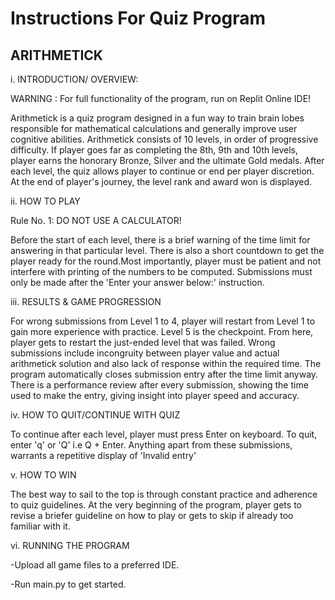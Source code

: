 # Instructions For Quiz Program
## ARITHMETICK
i. INTRODUCTION/ OVERVIEW:

WARNING : For full functionality of the program, run on Replit Online IDE! 

Arithmetick is a quiz program designed in a fun way to train brain lobes responsible for mathematical calculations and generally improve user cognitive abilities. Arithmetick consists of 10 levels, in order of progressive difficulty. If player goes far as completing the 8th, 9th and 10th levels, player earns the honorary Bronze, Silver and the ultimate Gold medals. After each level, the quiz allows player to continue or end per player discretion. At the end of player's journey, the level rank and award won is displayed. 

ii. HOW TO PLAY

Rule No. 1: DO NOT USE A CALCULATOR!


Before the start of each level, there is a brief warning of the time limit for answering in that particular level. There is also a short countdown to get the player ready for the round.Most importantly, player must be patient and not interfere with printing of the numbers to be computed. Submissions must only be made after the 'Enter your answer below:' instruction.

iii. RESULTS & GAME PROGRESSION

For wrong submissions from Level 1 to 4, player will restart from Level 1 to gain more experience with practice. Level 5 is the checkpoint. From here, player gets to restart the just-ended level that was failed. Wrong submissions include incongruity between player value and actual arithmetick solution and also lack of response within the required time. The program automatically closes submission entry after the time limit anyway. There is a performance review after every submission, showing the time used to make the entry, giving insight into player speed and accuracy.

iv. HOW TO QUIT/CONTINUE WITH QUIZ

To continue after each level, player must press Enter on keyboard. To quit, enter 'q' or 'Q' i.e Q + Enter. Anything apart from these submissions, warrants a repetitive display of 'Invalid entry'

v. HOW TO WIN

The best way to sail to the top is through constant practice and adherence to quiz guidelines. At the very beginning of the program, player gets to revise a briefer guideline on how to play or gets to skip if already too familiar with it.

vi. RUNNING THE PROGRAM

-Upload all game files to a preferred IDE.

-Run main.py to get started.


